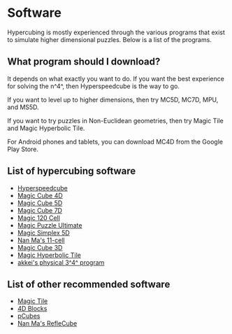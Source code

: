 # Software

Hypercubing is mostly experienced through the various programs that exist to simulate higher dimensional puzzles. Below is a list of the programs.

## What program should I download?

It depends on what exactly you want to do. If you want the best experience for solving the n^4^, then Hyperspeedcube is the way to go.

If you want to level up to higher dimensions, then try MC5D, MC7D, MPU, and MS5D. 

If you want to try puzzles in Non-Euclidean geometries, then try Magic Tile and Magic Hyperbolic Tile.

For Android phones and tablets, you can download MC4D from the Google Play Store.

## List of hypercubing software
- [Hyperspeedcube](\wiki\software-hsc)
- [Magic Cube 4D](\wiki\software-mc4d)
- [Magic Cube 5D](https://www.gravitation3d.com/magiccube5d/)
- [Magic Cube 7D](https://superliminal.com/andrey/mc7d/)
- [Magic 120 Cell](http://www.gravitation3d.com/magic120cell/index.html)
- [Magic Puzzle Ultimate](\wiki\software-mpu)
- [Magic Simplex 5D](https://superliminal.com/andrey/ms5d/)
- [Nan Ma's 11-cell](https://superliminal.com/cube/ElevenCell.jar)
- [Magic Cube 3D](https://github.com/rzhao271/MC3D/releases/latest/)
- [Magic Hyperbolic Tile](https://superliminal.com/andrey/mht633/)
- [akkei's physical 3^4^ program](https://discord.com/channels/852389089268858922/903095477568938035/1048694090839101581)

## List of other recommended software
- [Magic Tile](http://roice3.org/magictile/)
- [4D Blocks](https://www.urticator.net/blocks/)
- [pCubes](https://twistypuzzles.com/forum/viewtopic.php?t=27054)
- [Nan Ma's RefleCube](https://www.nan.ma/reflecube/)